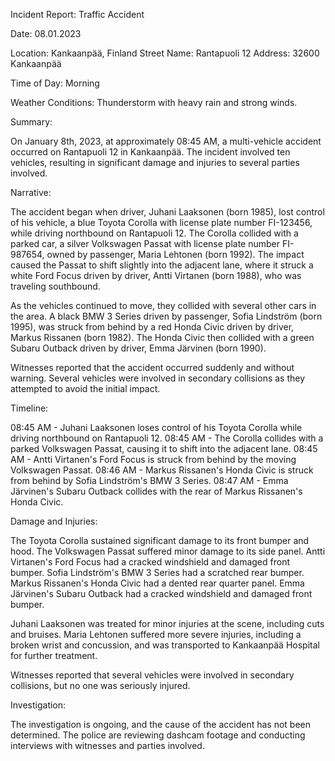 Incident Report: Traffic Accident

Date: 08.01.2023

Location: Kankaanpää, Finland
Street Name: Rantapuoli 12
Address: 32600 Kankaanpää

Time of Day: Morning

Weather Conditions: Thunderstorm with heavy rain and strong winds.

Summary:

On January 8th, 2023, at approximately 08:45 AM, a multi-vehicle accident occurred on Rantapuoli 12 in Kankaanpää. The incident involved ten vehicles, resulting in significant damage and injuries to several parties involved.

Narrative:

The accident began when driver, Juhani Laaksonen (born 1985), lost control of his vehicle, a blue Toyota Corolla with license plate number FI-123456, while driving northbound on Rantapuoli 12. The Corolla collided with a parked car, a silver Volkswagen Passat with license plate number FI-987654, owned by passenger, Maria Lehtonen (born 1992). The impact caused the Passat to shift slightly into the adjacent lane, where it struck a white Ford Focus driven by driver, Antti Virtanen (born 1988), who was traveling southbound.

As the vehicles continued to move, they collided with several other cars in the area. A black BMW 3 Series driven by passenger, Sofia Lindström (born 1995), was struck from behind by a red Honda Civic driven by driver, Markus Rissanen (born 1982). The Honda Civic then collided with a green Subaru Outback driven by driver, Emma Järvinen (born 1990).

Witnesses reported that the accident occurred suddenly and without warning. Several vehicles were involved in secondary collisions as they attempted to avoid the initial impact.

Timeline:

08:45 AM - Juhani Laaksonen loses control of his Toyota Corolla while driving northbound on Rantapuoli 12.
08:45 AM - The Corolla collides with a parked Volkswagen Passat, causing it to shift into the adjacent lane.
08:45 AM - Antti Virtanen's Ford Focus is struck from behind by the moving Volkswagen Passat.
08:46 AM - Markus Rissanen's Honda Civic is struck from behind by Sofia Lindström's BMW 3 Series.
08:47 AM - Emma Järvinen's Subaru Outback collides with the rear of Markus Rissanen's Honda Civic.

Damage and Injuries:

The Toyota Corolla sustained significant damage to its front bumper and hood. The Volkswagen Passat suffered minor damage to its side panel. Antti Virtanen's Ford Focus had a cracked windshield and damaged front bumper. Sofia Lindström's BMW 3 Series had a scratched rear bumper. Markus Rissanen's Honda Civic had a dented rear quarter panel. Emma Järvinen's Subaru Outback had a cracked windshield and damaged front bumper.

Juhani Laaksonen was treated for minor injuries at the scene, including cuts and bruises. Maria Lehtonen suffered more severe injuries, including a broken wrist and concussion, and was transported to Kankaanpää Hospital for further treatment.

Witnesses reported that several vehicles were involved in secondary collisions, but no one was seriously injured.

Investigation:

The investigation is ongoing, and the cause of the accident has not been determined. The police are reviewing dashcam footage and conducting interviews with witnesses and parties involved.